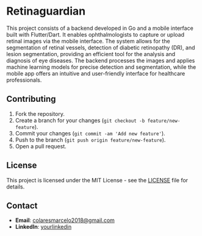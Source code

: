 # Retinaguardian

This project consists of a backend developed in Go and a mobile interface built with Flutter/Dart. It enables ophthalmologists to capture or upload retinal images via the mobile interface. The system allows for the segmentation of retinal vessels, detection of diabetic retinopathy (DR), and lesion segmentation, providing an efficient tool for the analysis and diagnosis of eye diseases. The backend processes the images and applies machine learning models for precise detection and segmentation, while the mobile app offers an intuitive and user-friendly interface for healthcare professionals.


## Contributing

1. Fork the repository.
2. Create a branch for your changes (`git checkout -b feature/new-feature`).
3. Commit your changes (`git commit -am 'Add new feature'`).
4. Push to the branch (`git push origin feature/new-feature`).
5. Open a pull request.

## License

This project is licensed under the MIT License - see the [LICENSE](LICENSE) file for details.

## Contact

- **Email**: colaresmarcelo2018@gmail.com
- **LinkedIn**: [yourlinkedin](https://www.linkedin.com/in/yourlinkedin](https://www.linkedin.com/in/engmarcelocolares/))


